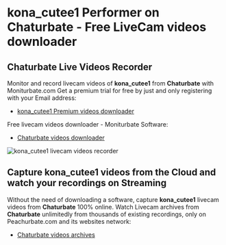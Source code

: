 # kona_cutee1 Performer on Chaturbate - Free LiveCam videos downloader

## Chaturbate Live Videos Recorder

Monitor and record livecam videos of **kona_cutee1** from **Chaturbate** with Moniturbate.com
Get a premium trial for free by just and only registering with your Email address:
* [kona_cutee1 Premium videos downloader](https://moniturbate.com/request-demo-licence-key.html)

Free livecam videos downloader - Moniturbate Software:
* [Chaturbate videos downloader](https://moniturbate.com/moniturbate-download-software.html)

![kona_cutee1 livecam videos recorder](https://peachurnet.com/templates/moniturbate-software.png)


## Capture kona_cutee1 videos from the Cloud and watch your recordings on Streaming

Without the need of downloading a software, capture **kona_cutee1** livecam videos from **Chaturbate** 100% online.
Watch Livecam archives from **Chaturbate** unlimitedly from thousands of existing recordings, only on Peachurbate.com and its websites network:
* [Chaturbate videos archives](https://peachurnet.com/)
